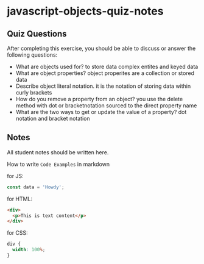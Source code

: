 # javascript-objects-quiz-notes

## Quiz Questions

After completing this exercise, you should be able to discuss or answer the following questions:

- What are objects used for?
  to store data complex entites and keyed data
- What are object properties?
  object properites are a collection or stored data
- Describe object literal notation.
  it is the notation of storing data within curly brackets
- How do you remove a property from an object?
  you use the delete method with dot or bracketnotation sourced to the direct property name
- What are the two ways to get or update the value of a property?
  dot notation and bracket notation

## Notes

All student notes should be written here.

How to write `Code Examples` in markdown

for JS:

```javascript
const data = 'Howdy';
```

for HTML:

```html
<div>
  <p>This is text content</p>
</div>
```

for CSS:

```css
div {
  width: 100%;
}
```
